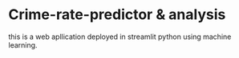 # Crime-rate-predictor & analysis
this is a web apllication deployed in streamlit python using machine learning.
